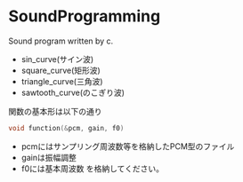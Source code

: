 # SoundProgramming
Sound program written by c.

* sin_curve(サイン波)
* square_curve(矩形波)
* triangle_curve(三角波)
* sawtooth_curve(のこぎり波)

関数の基本形は以下の通り
```c
void function(&pcm, gain, f0)
```
* pcmにはサンプリング周波数等を格納したPCM型のファイル
* gainは振幅調整
* f0には基本周波数
を格納してください。